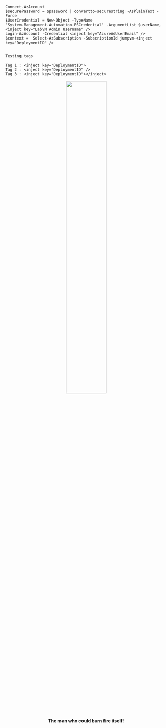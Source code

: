    ```
   Connect-AzAccount
   $securePassword = $password | convertto-securestring -AsPlainText -Force
   $UserCredential = New-Object -TypeName "System.Management.Automation.PSCredential" -ArgumentList $userName, <inject key="LabVM Admin Username" />
   Login-AzAccount -Credential <inject key="AzureAdUserEmail" />
   $context =  Select-AzSubscription -SubscriptionId jumpvm-<inject key="DeploymentID" />


Testing tags

Tag 1 : <inject key="DeploymentID">
Tag 2 : <inject key="DeploymentID" />
Tag 3 : <inject key="DeploymentID"></inject>

   ```




<div style="text-align: center;">
<img src="https://motionbgs.com/media/1860/itachi-uchiha-ninja-with-sharingan-eyes.jpg" tabindex="0" class="img-click" style="width:50%;">
  <br>
  <br>
  <h4>The man who could burn fire itself!</h4>
  <br>
  <br>
</div>
